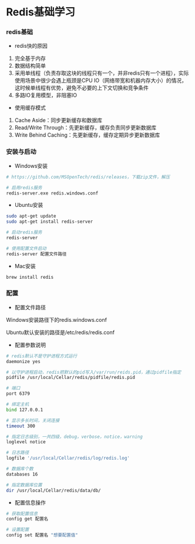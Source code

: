# Redis基础学习 


### redis基础

* redis快的原因

1. 完全基于内存
2. 数据结构简单
3. 采用单线程（负责存取这块的线程只有一个，并非redis只有一个进程），实际使用场景中很少会遇上瓶颈是CPU IO（网络带宽和机器内存大小）的情况，这时候单线程有优势，避免不必要的上下文切换和竞争条件
4. 多路IO复用模型，非阻塞IO

* 使用缓存模式

1. Cache Aside：同步更新缓存和数据库
2. Read/Write Through：先更新缓存，缓存负责同步更新数据库
3. Write Behind Caching：先更新缓存，缓存定期异步更新数据库


### 安装与启动

* Windows安装

```sh
# https://github.com/MSOpenTech/redis/releases，下载zip文件，解压

# 启用redis服务
redis-server.exe redis.windows.conf
```

* Ubuntu安装

```sh
sudo apt-get update
sudo apt-get install redis-server

# 启动redis服务
redis-server

# 使用配置文件启动
redis-server 配置文件路径
```

* Mac安装

```sh
brew install redis
```


### 配置

* 配置文件路径

Windows安装路径下的redis.windows.conf

Ubuntu默认安装的路径是/etc/redis/redis.conf


* 配置参数说明

```sh
# redis默认不是守护进程方式运行
daemonize yes

# 以守护进程启动，redis把默认的pid写入/var/run/reids.pid，通过pidfile指定
pidfile /usr/local/Cellar/redis/pidfile/redis.pid

# 端口
port 6379

# 绑定主机
bind 127.0.0.1

# 显示多长时间，关闭连接
timeout 300

# 指定日志级别，一共四级，debug，verbose，notice，warning
loglevel notice

# 日志路径
logfile '/usr/local/Cellar/redis/log/redis.log'

# 数据库个数
databases 16

# 指定数据库位置
dir /usr/local/Cellar/redis/data/db/
```

* 配置信息操作

```sh
# 获取配置信息
config get 配置名

# 设置配置
config set 配置名 "想要配置值"
```
